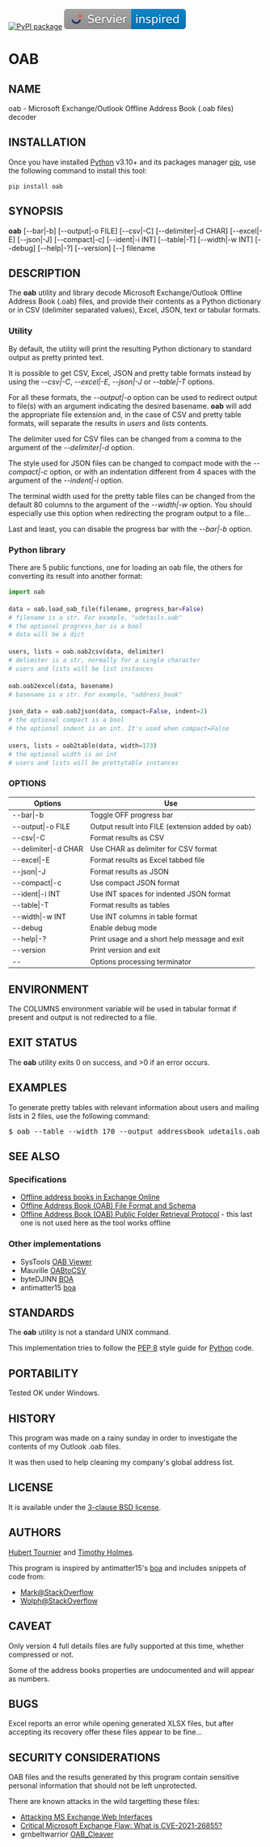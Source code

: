 [![PyPI package](https://repology.org/badge/version-for-repo/pypi/python:oab.svg)](https://repology.org/project/python:oab/versions)
[![Servier Inspired](https://raw.githubusercontent.com/servierhub/.github/main/badges/inspired.svg)](https://github.com/ServierHub/)

# OAB

## NAME
oab - Microsoft Exchange/Outlook Offline Address Book (.oab files) decoder

## INSTALLATION
Once you have installed [Python](https://www.python.org/downloads/) v3.10+ and its packages manager [pip](https://pip.pypa.io/en/stable/installation/),
use the following command to install this tool:

```
pip install oab
```

## SYNOPSIS
**oab**
\[--bar|-b\]
\[--output|-o FILE\]
\[--csv|-C\]
\[--delimiter|-d CHAR\]
\[--excel|-E\]
\[--json|-J\]
\[--compact|-c\]
\[--ident|-i INT\]
\[--table|-T\]
\[--width|-w INT\]
\[--debug\]
\[--help|-?\]
\[--version\]
\[--\]
filename

## DESCRIPTION
The **oab** utility and library decode Microsoft Exchange/Outlook Offline Address Book (.oab) files,
and provide their contents as a Python dictionary or in CSV (delimiter separated values), Excel, JSON, text or tabular formats.

### Utility
By default, the utility will print the resulting Python dictionary to standard output as pretty printed text.

It is possible to get CSV, Excel, JSON and pretty table formats instead by using the *--csv|-C*, *--excel|-E*, *--json|-J* or *--table|-T* options.

For all these formats, the *--output|-o* option can be used to redirect output to file(s) with an argument indicating the desired basename.
**oab** will add the appropriate file extension and, in the case of CSV and pretty table formats, will separate the results in *users* and *lists* contents.

The delimiter used for CSV files can be changed from a comma to the argument of the *--delimiter|-d* option.

The style used for JSON files can be changed to compact mode with the *--compact|-c* option,
or with an indentation different from 4 spaces with the argument of the *--indent|-i* option.

The terminal width used for the pretty table files can be changed from the default 80 columns to the argument of the *--width|-w* option.
You should especially use this option when redirecting the program output to a file...

Last and least, you can disable the progress bar with the *--bar|-b* option.

### Python library
There are 5 public functions, one for loading an oab file,
the others for converting its result into another format:

```Python
import oab

data = oab.load_oab_file(filename, progress_bar=False)
# filename is a str. For example, "udetails.oab"
# the optional progress_bar is a bool
# data will be a dict

users, lists = oab.oab2csv(data, delimiter)
# delimiter is a str, normally for a single character
# users and lists will be list instances

oab.oab2excel(data, basename)
# basename is a str. For example, "address_book"

json_data = oab.oab2json(data, compact=False, indent=2)
# the optional compact is a bool
# the optional indent is an int. It's used when compact=False

users, lists = oab2table(data, width=173)
# the optional width is an int
# users and lists will be prettytable instances
```

### OPTIONS
Options | Use
------- | ---
--bar\|-b|Toggle OFF progress bar
--output\|-o FILE|Output result into FILE (extension added by oab)
--csv\|-C|Format results as CSV
--delimiter\|-d CHAR|Use CHAR as delimiter for CSV format
--excel\|-E|Format results as Excel tabbed file
--json\|-J|Format results as JSON
--compact\|-c|Use compact JSON format
--ident\|-i INT|Use INT spaces for indented JSON format
--table\|-T|Format results as tables
--width\|-w INT|Use INT columns in table format
--debug|Enable debug mode
--help\|-?|Print usage and a short help message and exit
--version|Print version and exit
--|Options processing terminator

## ENVIRONMENT
The COLUMNS environment variable will be used in tabular format if present
and output is not redirected to a file.

## EXIT STATUS
The **oab** utility exits 0 on success, and >0 if an error occurs.

## EXAMPLES
To generate pretty tables with relevant information about users and mailing lists in 2 files, use the following command:

<pre><samp>$ <kbd>oab --table --width 170 --output addressbook udetails.oab</kbd></samp></pre>

## SEE ALSO
### Specifications
* [Offline address books in Exchange Online](https://learn.microsoft.com/en-us/exchange/address-books/offline-address-books/offline-address-books)
* [Offline Address Book (OAB) File Format and Schema](https://learn.microsoft.com/en-us/openspecs/exchange_server_protocols/ms-oxoab/b4750386-66ec-4e69-abb6-208dd131c7de)
* [Offline Address Book (OAB) Public Folder Retrieval Protocol](https://learn.microsoft.com/en-us/openspecs/exchange_server_protocols/ms-oxpfoab/258a07a7-34a7-4373-87c1-cddf51447d00) - this last one is not used here as the tool works offline

### Other implementations
* SysTools [OAB Viewer](https://www.systoolsgroup.com/oab/viewer/)
* Mauville [OABtoCSV](https://github.com/Mauville/OABtoCSV)
* byteDJINN [BOA](https://github.com/byteDJINN/BOA)
* antimatter15 [boa](https://github.com/antimatter15/boa)

## STANDARDS
The **oab** utility is not a standard UNIX command.

This implementation tries to follow the [PEP 8](https://www.python.org/dev/peps/pep-0008/) style guide for [Python](https://www.python.org/) code.

## PORTABILITY
Tested OK under Windows.

## HISTORY
This program was made on a rainy sunday in order to investigate the contents of my Outlook .oab files.

It was then used to help cleaning my company's global address list.

## LICENSE
It is available under the [3-clause BSD license](https://opensource.org/licenses/BSD-3-Clause).

## AUTHORS
[Hubert Tournier](https://github.com/HubTou) and [Timothy Holmes](https://github.com/timothy-holmes).

This program is inspired by antimatter15's [boa](https://github.com/antimatter15/boa) and includes snippets of code from:
* [Mark@StackOverflow](https://stackoverflow.com/users/2606953/mark)
* [Wolph@StackOverflow](https://stackoverflow.com/users/54017/wolph)

## CAVEAT
Only version 4 full details files are fully supported at this time, whether compressed or not.

Some of the address books properties are undocumented and will appear as numbers.

## BUGS
Excel reports an error while opening generated XLSX files,
but after accepting its recovery offer these files appear to be fine...

## SECURITY CONSIDERATIONS
OAB files and the results generated by this program contain sensitive personal information
that should not be left unprotected.

There are known attacks in the wild targetting these files:
* [Attacking MS Exchange Web Interfaces](https://swarm.ptsecurity.com/attacking-ms-exchange-web-interfaces/)
* [Critical Microsoft Exchange Flaw: What is CVE-2021-26855?](https://www.upguard.com/blog/cve-2021-26855)
* grnbeltwarrior [OAB_Cleaver](https://github.com/grnbeltwarrior/OAB_Cleaver)
